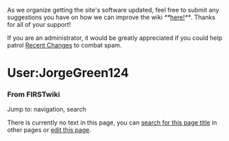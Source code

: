 As we organize getting the site's software updated, feel free to submit any
suggestions you have on how we can improve the wiki
_**_[here!](/index.php/User:Hallry/Suggestions "User:Hallry/Suggestions"
)_**_. Thanks for all of your support!

If you are an administrator, it would be greatly appreciated if you could help
patrol [Recent Changes](/index.php/Special:Recentchanges
"Special:Recentchanges" ) to combat spam.

# User:JorgeGreen124

### From FIRSTwiki

Jump to: navigation, search

There is currently no text in this page, you can [search for this page
title](/index.php/Special:Search/JorgeGreen124 "Special:Search/JorgeGreen124"
) in other pages or [edit this
page](http://www.firstwiki.net/index.php?title=User:JorgeGreen124&action=edit
"http://www.firstwiki.net/index.php?title=User:JorgeGreen124&action=edit" ).

